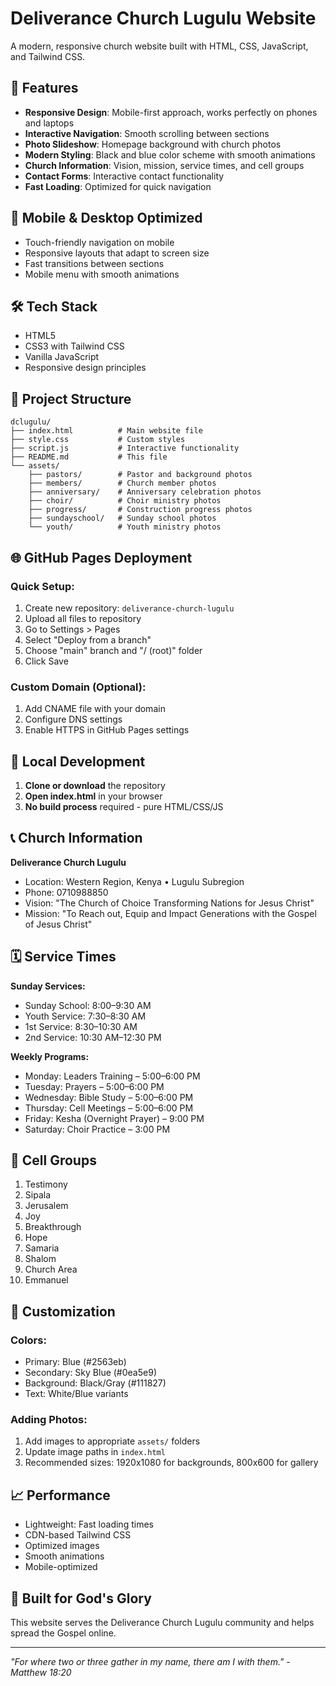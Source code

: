 # Deliverance Church Lugulu Website

A modern, responsive church website built with HTML, CSS, JavaScript, and Tailwind CSS.

## 🚀 Features

- **Responsive Design**: Mobile-first approach, works perfectly on phones and laptops
- **Interactive Navigation**: Smooth scrolling between sections
- **Photo Slideshow**: Homepage background with church photos
- **Modern Styling**: Black and blue color scheme with smooth animations
- **Church Information**: Vision, mission, service times, and cell groups
- **Contact Forms**: Interactive contact functionality
- **Fast Loading**: Optimized for quick navigation

## 📱 Mobile & Desktop Optimized

- Touch-friendly navigation on mobile
- Responsive layouts that adapt to screen size
- Fast transitions between sections
- Mobile menu with smooth animations

## 🛠️ Tech Stack

- HTML5
- CSS3 with Tailwind CSS
- Vanilla JavaScript
- Responsive design principles

## 📁 Project Structure

```
dclugulu/
├── index.html          # Main website file
├── style.css           # Custom styles
├── script.js           # Interactive functionality
├── README.md           # This file
└── assets/
    ├── pastors/        # Pastor and background photos
    ├── members/        # Church member photos
    ├── anniversary/    # Anniversary celebration photos
    ├── choir/          # Choir ministry photos
    ├── progress/       # Construction progress photos
    ├── sundayschool/   # Sunday school photos
    └── youth/          # Youth ministry photos
```

## 🌐 GitHub Pages Deployment

### Quick Setup:
1. Create new repository: `deliverance-church-lugulu`
2. Upload all files to repository
3. Go to Settings > Pages
4. Select "Deploy from a branch"
5. Choose "main" branch and "/ (root)" folder
6. Click Save

### Custom Domain (Optional):
1. Add CNAME file with your domain
2. Configure DNS settings
3. Enable HTTPS in GitHub Pages settings

## 🚀 Local Development

1. **Clone or download** the repository
2. **Open index.html** in your browser
3. **No build process** required - pure HTML/CSS/JS

## 📞 Church Information

**Deliverance Church Lugulu**
- Location: Western Region, Kenya • Lugulu Subregion
- Phone: 0710988850
- Vision: "The Church of Choice Transforming Nations for Jesus Christ"
- Mission: "To Reach out, Equip and Impact Generations with the Gospel of Jesus Christ"

## 🗓️ Service Times

**Sunday Services:**
- Sunday School: 8:00–9:30 AM
- Youth Service: 7:30–8:30 AM
- 1st Service: 8:30–10:30 AM
- 2nd Service: 10:30 AM–12:30 PM

**Weekly Programs:**
- Monday: Leaders Training – 5:00–6:00 PM
- Tuesday: Prayers – 5:00–6:00 PM
- Wednesday: Bible Study – 5:00–6:00 PM
- Thursday: Cell Meetings – 5:00–6:00 PM
- Friday: Kesha (Overnight Prayer) – 9:00 PM
- Saturday: Choir Practice – 3:00 PM

## 👥 Cell Groups

1. Testimony
2. Sipala
3. Jerusalem
4. Joy
5. Breakthrough
6. Hope
7. Samaria
8. Shalom
9. Church Area
10. Emmanuel

## 🎨 Customization

### Colors:
- Primary: Blue (#2563eb)
- Secondary: Sky Blue (#0ea5e9)
- Background: Black/Gray (#111827)
- Text: White/Blue variants

### Adding Photos:
1. Add images to appropriate `assets/` folders
2. Update image paths in `index.html`
3. Recommended sizes: 1920x1080 for backgrounds, 800x600 for gallery

## 📈 Performance

- Lightweight: Fast loading times
- CDN-based Tailwind CSS
- Optimized images
- Smooth animations
- Mobile-optimized

## 🙏 Built for God's Glory

This website serves the Deliverance Church Lugulu community and helps spread the Gospel online.

---

*"For where two or three gather in my name, there am I with them." - Matthew 18:20*